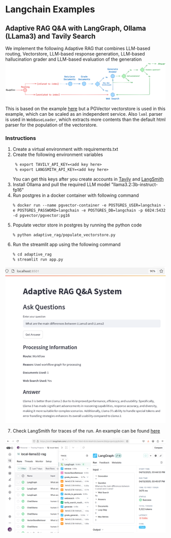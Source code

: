 # Langchain Examples

## Adaptive RAG Q&A with LangGraph, Ollama (LLama3) and Tavily Search

We implement the following Adaptive RAG that combines LLM-based routing, Vectorstore, LLM-based response generation, LLM-based hallucination grader and LLM-based evaluation of the generation
![sparkle](/assets/adaptive_rag_flow.png)

This is based on the example [here](https://langchain-ai.github.io/langgraph/tutorials/rag/langgraph_adaptive_rag_local/#llm) but a PGVector vectorstore is used in this example, which can be scaled as an independent service. Also `lxml` parser is used in `WebBaseLoader`, which extracts more contents than the default html parser for the population of the vectorstore.

### Instructions

1. Create a virtual environment with requirements.txt
2. Create the following environment variables
   ```
    % export TAVILY_API_KEY=<add key here>
    % export LANGSMITH_API_KEY=<add key here>
   ```
   You can get this keys after you create accounts in [Tavily](https://www.tavily.com) and [LangSmith](https://www.langchain.com/langsmith)
3. Install Ollama and pull the required LLM model "llama3.2:3b-instruct-fp16"
4. Run postgres in a docker container with following command
    ```
    % docker run --name pgvector-container -e POSTGRES_USER=langchain -e POSTGRES_PASSWORD=langchain -e POSTGRES_DB=langchain -p 6024:5432 -d pgvector/pgvector:pg16
    ```
5. Populate vector store in postgres by running the python code  
   ```
   % python adaptive_rag/populate_vectorstore.py
   ```
6. Run the streamlit app using the following command
    ```
    % cd adaptive_rag
    % streamlit run app.py
    ```
![sparkle](/assets/Screenshot%20from%202025-04-13%2016-04-42.png)

7. Check LangSmith for traces of the run. An example can be found [here](https://smith.langchain.com/public/34e3de35-eb70-42c8-a227-adfe57dbad69/r) 

![sparkle](/assets/Screenshot%20from%202025-04-13%2016-09-08.png)

